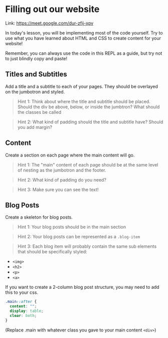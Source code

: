 # Filling out our website 

Link: https://meet.google.com/dur-zfij-xpv

In today's lesson, you will be implementing most of the code yourself. Try to use what you have learned about HTML and CSS to create content for your website!

Remember, you can always use the code in this REPL as a guide, but try not to just blindly copy and paste! 

## Titles and Subtitles 

Add a title and a subtitle to each of your pages. They should be overlayed on the jumbotron and styled. 

>Hint 1: Think about where the title and subtitle should be placed. Should the div be above, below, or inside the jumbtron? What should the classes be called

>Hint 2: What kind of padding should the title and subtitle have? Should you add margin?


## Content

Create a section on each page where the main content will go. 

>Hint 1: The "main" content of each page should be at the same level of nesting as the jumbotron and the footer. 

>Hint 2: What kind of padding do you need?

>Hint 3: Make sure you can see the text!



## Blog Posts

Create a skeleton for blog posts.  

> Hint 1: Your blog posts should be in the main section 

> Hint 2: Your blog posts can be represented as a `.blog-item`

> Hint 3: Each blog item will probably contain the same sub elements that should be specifically styled:
  * `<img>`
  * `<h2>`
  * `<p>`
  * `<a>`


If you want to create a 2-column blog post structure, you may need to add this to your css.


```css
.main::after {
  content: "";
  display: table;
  clear: both;
}
```

(Replace .main with whatever class you gave to your main content `<div>`)

